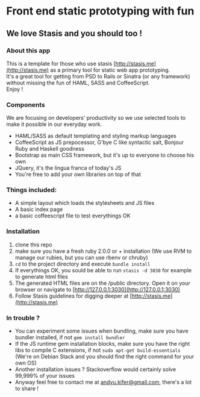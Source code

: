 # Front end static prototyping with fun

## We love Stasis and you should too \!

### About this app

This is a template for those who use stasis [http://stasis.me](http://stasis.me) as a primary tool for static web app prototyping.  
It's a great tool for getting from PSD to Rails or Sinatra \(or any framework\) without missing the fun of HAML, SASS and CoffeeScript.  
Enjoy \!

### Components

We are focusing on developers' productivity so we use selected tools to make it possible in our everyday work.

+ HAML/SASS as default templating and styling markup languages
+ CoffeeScript as JS prepocessor, G'bye C like syntactic salt, Bonjour Ruby and Haskell goodness
+ Bootstrap as main CSS framework, but it's up to everyone to choose his own
+ JQuery, it's the lingua franca of today's JS
+ You're free to add your own libraries on top of that

### Things included:

+ A simple layout which loads the stylesheets and JS files
+ A basic index page
+ a basic coffeescript file to test everythings OK

### Installation

1. clone this repo
2. make sure you have a fresh ruby 2.0.0 or + installation \(We use RVM to manage our rubies, but you can use rbenv or chruby\)
3. `cd` to the project directory and execute `bundle install`
4. If everythings OK, you sould be able to run `stasis -d 3030` for example to generate html files
5. The generated HTML files are on the /public directory. Open it on your browser or navigate to [http://127.0.0.1:3030](http://127.0.0.1:3030)
6. Follow Stasis guidelines for digging deeper at [http://stasis.me](http://stasis.me) 

### In trouble ?

+ You can experiment some issues when bundling, make sure you have bundler installed, if not `gem install bundler`
+ If the JS runtime gem installation blocks, make sure you have the right libs to compile C extensions, if not `sudo apt-get build-essentials` (We're on Debian Stack and you should find the right command for your own OS)
+ Another installation issues ? Stackoverflow would certainly solve 99,999% of your issues
+ Anyway feel free to contact me at andyu.kifer@gmail.com, there's a lot to share \!